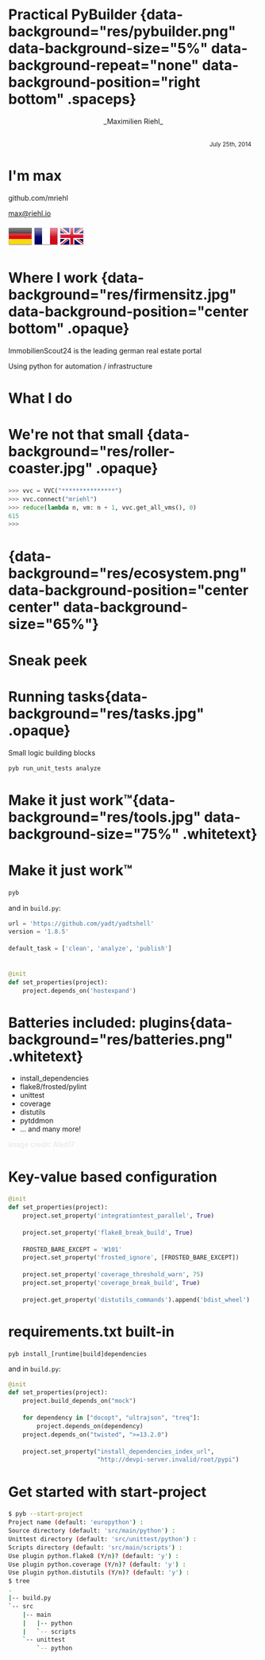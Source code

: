 # Practical PyBuilder {data-background="res/pybuilder.png" data-background-size="5%" data-background-repeat="none" data-background-position="right bottom" .spaceps}

<div style="text-align: center;">_Maximilien Riehl_</div>

<div style="margin: 2em 1em 0em; text-align: right;">
<small>July 25th, 2014</small>
</div>

# I'm max

github.com/mriehl

max@riehl.io

<img src="res/Germany.png"/>
<img src="res/France.png"/>
<img src="res/gb.png"/>

# Where I work {data-background="res/firmensitz.jpg" data-background-position="center bottom" .opaque}

ImmobilienScout24 is the leading german real estate portal

Using python for automation / infrastructure

# What I do
<div
    data-typescript="demos/script-update"
    data-timing="demos/timing-update"
    data-speed=2
    data-cols=120
    data-rows=20
    data-show-controls="false"
    data-font-size="auto"
    class="cinescript">
</div>

# We're not that small {data-background="res/roller-coaster.jpg" .opaque}
```python
>>> vvc = VVC("***************")
>>> vvc.connect("mriehl")
>>> reduce(lambda n, vm: n + 1, vvc.get_all_vms(), 0)
615
>>> 
```

# {data-background="res/ecosystem.png" data-background-position="center center" data-background-size="65%"}


# Sneak peek
<div
    data-typescript="demos/script-yadtshell"
    data-timing="demos/timing-yadtshell"
    data-speed=2
    data-cols=135
    data-rows=20
    data-show-controls="false"
    data-font-size="auto"
    class="cinescript">
</div>

# Running tasks{data-background="res/tasks.jpg" .opaque}
Small logic building blocks

```bash
pyb run_unit_tests analyze
```

# Make it just work™{data-background="res/tools.jpg" data-background-size="75%" .whitetext}

# Make it just work™
```bash
pyb
```
and in `build.py`:
```python
url = 'https://github.com/yadt/yadtshell'
version = '1.8.5'

default_task = ['clean', 'analyze', 'publish']


@init
def set_properties(project):
    project.depends_on('hostexpand')
```

# Batteries included: plugins{data-background="res/batteries.png" .whitetext}
* install_dependencies
* flake8/frosted/pylint
* unittest
* coverage
* distutils
* pytddmon
* ... and many more!

<div style="bottom: 0; text-align: left; opacity: 0.1">Image credit: Aled17</div>

# Key-value based configuration

```python
@init
def set_properties(project):
    project.set_property('integrationtest_parallel', True)

    project.set_property('flake8_break_build', True)

    FROSTED_BARE_EXCEPT = 'W101'
    project.set_property('frosted_ignore', [FROSTED_BARE_EXCEPT])

    project.set_property('coverage_threshold_warn', 75)
    project.set_property('coverage_break_build', True)

    project.get_property('distutils_commands').append('bdist_wheel')
```

# requirements.txt built-in
```
pyb install_[runtime|build]dependencies
```


and in `build.py`:


```python
@init
def set_properties(project):
    project.build_depends_on("mock")

    for dependency in ["docopt", "ultrajson", "treq"]:
        project.depends_on(dependency)
    project.depends_on("twisted", ">=13.2.0")

    project.set_property("install_dependencies_index_url",
                         "http://devpi-server.invalid/root/pypi")
```

# Get started with start-project
```bash
$ pyb --start-project
Project name (default: 'europython') : 
Source directory (default: 'src/main/python') : 
Unittest directory (default: 'src/unittest/python') : 
Scripts directory (default: 'src/main/scripts') : 
Use plugin python.flake8 (Y/n)? (default: 'y') : 
Use plugin python.coverage (Y/n)? (default: 'y') : 
Use plugin python.distutils (Y/n)? (default: 'y') : 
$ tree
.
|-- build.py
`-- src
    |-- main
    |   |-- python
    |   `-- scripts
    `-- unittest
        `-- python
```
